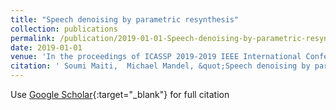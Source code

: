 ```yaml
---
title: "Speech denoising by parametric resynthesis"
collection: publications
permalink: /publication/2019-01-01-Speech-denoising-by-parametric-resynthesis
date: 2019-01-01
venue: 'In the proceedings of ICASSP 2019-2019 IEEE International Conference on Acoustics, Speech and Signal Processing (ICASSP)'
citation: ' Soumi Maiti,  Michael Mandel, &quot;Speech denoising by parametric resynthesis.&quot; In the proceedings of ICASSP 2019-2019 IEEE International Conference on Acoustics, Speech and Signal Processing (ICASSP), 2019.'
---
```

Use [Google Scholar](https://scholar.google.com/scholar?q=Speech+denoising+by+parametric+resynthesis){:target="_blank"} for full citation